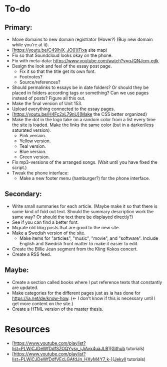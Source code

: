 # To-do

## Primary:
- Move domains to new domain registrator (Hover?) (Buy new domain while you're at it).
- [https://youtu.be/C49lhiX_JO0](Fixa site map)
- Fix so that Soundcloud looks okay on the phone.
- Fix with meta-data: https://www.youtube.com/watch?v=qJQNJcm-edk
- Design the look and feel of the essay post page.
	- Fix it so that the title get its own font.
	- Footnotes?
	- Source/references?
- Should permalinks to essays be in date folders? Or should they be placed in folders according tags or something? Can we use pages instead of posts? Figure all this out.
- Make the final version of Unit 153.
- Upload everything connected to the essay pages.
- [https://youtu.be/H4Fc2xL79nU](Make the CSS better organized)
- Make the dot in the logo take on a random color from a list every time the site is loaded. Make the links the same color (but in a darker/less saturated version).
	- Pink version.
	- Yellow version.
	- Teal version.
	- Blue version.
	- Green version.
- Fix mp3-versions of the arranged songs. (Wait until you have fixed the script.)
- Tweak the phone interface:
	- Make a new footer menu (hamburger?) for the phone interface.


## Secondary:
- Write small summaries for each article. (Maybe make it so that there is some kind of fold out text. Should the summary description work the same way? Or should the text there be displayed directly?)
- See if you can find a better font.
- Migrate old blog posts that are good to the new site.
- Make a Swedish version of the site.
	- Make items for "articles", "music", "movie", and "software". Include English and Swedish front matter to make it easier to edit.
- Create the Billie Jean segment from the Kling Kokos concert.
- Create a RSS feed.

## Maybe:
- Create a section called books where I put reference texts that constantly are updated.
- Make categories for the different pages just as ia has done for https://ia.net/de/know-how. (<- I don't know if this is necessary until I get more content on the site.)
- Create a HTML version of the master thesis. 


# Resources

- [https://www.youtube.com/playlist?list=PLWjCJDeWfDdfSZOQYvsy_jJiAvx4uaJLB](Github tutorials)
- [https://www.youtube.com/playlist?list=PLWjCJDeWfDdfVEcLGAfdJn_HXyM4Y7_k-](Jekyll tutorials)
